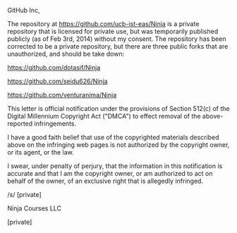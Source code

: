 GitHub Inc,

The repository at https://github.com/ucb-ist-eas/Ninja is a private repository that is licensed for private use, but was temporarily published publicly (as of Feb 3rd, 2014) without my consent. The repository has been corrected to be a private repository, but there are three public forks that are unauthorized, and should be take down:

https://github.com/dotasif/Ninja

https://github.com/seidu626/Ninja

https://github.com/venturanima/Ninja

This letter is official notification under the provisions of Section 512(c) of the Digital Millennium Copyright Act ("DMCA") to effect removal of the above-reported infringements.

I have a good faith belief that use of the copyrighted materials described above on the infringing web pages is not authorized by the copyright owner, or its agent, or the law. 

I swear, under penalty of perjury, that the information in this notification is accurate and that I am the copyright owner, or am authorized to act on behalf of the owner, of an exclusive right that is allegedly infringed.

/s/ [private]

Ninja Courses LLC

[private]